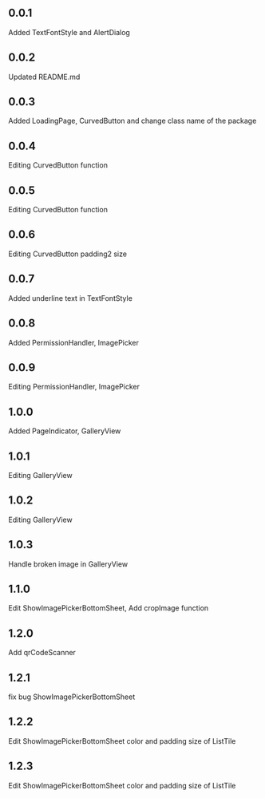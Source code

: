 ## 0.0.1

Added TextFontStyle and AlertDialog

## 0.0.2

Updated README.md

## 0.0.3

Added LoadingPage, CurvedButton and change class name of the package

## 0.0.4

Editing CurvedButton function

## 0.0.5

Editing CurvedButton function

## 0.0.6

Editing CurvedButton padding2 size

## 0.0.7

Added underline text in TextFontStyle

## 0.0.8

Added PermissionHandler, ImagePicker

## 0.0.9

Editing PermissionHandler, ImagePicker

## 1.0.0

Added PageIndicator, GalleryView

## 1.0.1

Editing GalleryView

## 1.0.2

Editing GalleryView

## 1.0.3

Handle broken image in GalleryView

## 1.1.0

Edit ShowImagePickerBottomSheet, Add cropImage function

## 1.2.0

Add qrCodeScanner

## 1.2.1

fix bug ShowImagePickerBottomSheet

## 1.2.2

Edit ShowImagePickerBottomSheet color and padding size of ListTile

## 1.2.3

Edit ShowImagePickerBottomSheet color and padding size of ListTile